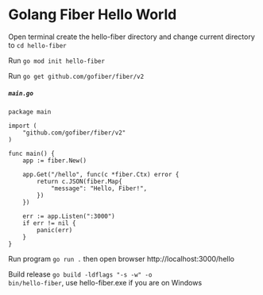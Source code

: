 # Golang Fiber Hello World

Open terminal create the hello-fiber directory and change current directory to <code>cd hello-fiber</code>

Run <code>go mod init hello-fiber</code>

Run <code>go get github.com/gofiber/fiber/v2</code>

<h5><strong><code>main.go</code></strong></h5>

```golang
package main

import (
	"github.com/gofiber/fiber/v2"
)

func main() {
	app := fiber.New()

	app.Get("/hello", func(c *fiber.Ctx) error {
		return c.JSON(fiber.Map{
			"message": "Hello, Fiber!",
		})
	})

	err := app.Listen(":3000")
	if err != nil {
		panic(err)
	}
}
```

Run program <code>go run .</code> then open browser http://localhost:3000/hello

Build release <code>go build -ldflags "-s -w" -o bin/hello-fiber</code>, use hello-fiber.exe if you are on Windows
